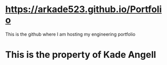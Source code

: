 # https://arkade523.github.io/Portfolio
 This is the github where I am hosting my engineering portfolio
# This is the property of Kade Angell

